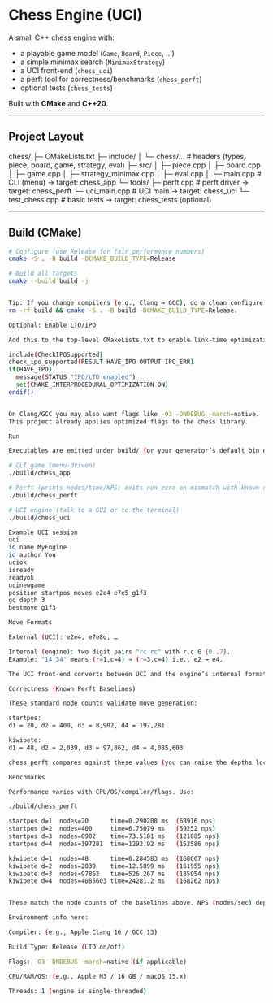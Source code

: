
# Chess Engine (UCI)

A small C++ chess engine with:

- a playable game model (`Game`, `Board`, `Piece`, …)
- a simple minimax search (`MinimaxStrategy`)
- a UCI front-end (`chess_uci`)
- a perft tool for correctness/benchmarks (`chess_perft`)
- optional tests (`chess_tests`)

Built with **CMake** and **C++20**.

---

## Project Layout



chess/
├─ CMakeLists.txt
├─ include/
│ └─ chess/… # headers (types, piece, board, game, strategy, eval)
├─ src/
│ ├─ piece.cpp
│ ├─ board.cpp
│ ├─ game.cpp
│ ├─ strategy_minimax.cpp
│ ├─ eval.cpp
│ └─ main.cpp # CLI (menu) -> target: chess_app
└─ tools/
├─ perft.cpp # perft driver -> target: chess_perft
├─ uci_main.cpp # UCI main -> target: chess_uci
└─ test_chess.cpp # basic tests -> target: chess_tests (optional)


---

## Build (CMake)

```bash
# Configure (use Release for fair performance numbers)
cmake -S . -B build -DCMAKE_BUILD_TYPE=Release

# Build all targets
cmake --build build -j


Tip: If you change compilers (e.g., Clang ↔︎ GCC), do a clean configure:
rm -rf build && cmake -S . -B build -DCMAKE_BUILD_TYPE=Release.

Optional: Enable LTO/IPO

Add this to the top-level CMakeLists.txt to enable link-time optimization when supported:

include(CheckIPOSupported)
check_ipo_supported(RESULT HAVE_IPO OUTPUT IPO_ERR)
if(HAVE_IPO)
  message(STATUS "IPO/LTO enabled")
  set(CMAKE_INTERPROCEDURAL_OPTIMIZATION ON)
endif()


On Clang/GCC you may also want flags like -O3 -DNDEBUG -march=native.
This project already applies optimized flags to the chess library.

Run

Executables are emitted under build/ (or your generator’s default bin dir).

# CLI game (menu-driven)
./build/chess_app

# Perft (prints nodes/time/NPS; exits non-zero on mismatch with known counts)
./build/chess_perft

# UCI engine (talk to a GUI or to the terminal)
./build/chess_uci

Example UCI session
uci
id name MyEngine
id author You
uciok
isready
readyok
ucinewgame
position startpos moves e2e4 e7e5 g1f3
go depth 3
bestmove g1f3

Move Formats

External (UCI): e2e4, e7e8q, …

Internal (engine): two digit pairs "rc rc" with r,c ∈ {0..7}.
Example: "14 34" means (r=1,c=4) → (r=3,c=4) i.e., e2 → e4.

The UCI front-end converts between UCI and the engine’s internal format.

Correctness (Known Perft Baselines)

These standard node counts validate move generation:

startpos:
d1 = 20, d2 = 400, d3 = 8,902, d4 = 197,281

kiwipete:
d1 = 48, d2 = 2,039, d3 = 97,862, d4 = 4,085,603

chess_perft compares against these values (you can raise the depths locally).

Benchmarks

Performance varies with CPU/OS/compiler/flags. Use:

./build/chess_perft

startpos d=1  nodes=20      time=0.290208 ms  (68916 nps)
startpos d=2  nodes=400     time=6.75079 ms   (59252 nps)
startpos d=3  nodes=8902    time=73.5181 ms   (121085 nps)
startpos d=4  nodes=197281  time=1292.92 ms   (152586 nps)

kiwipete d=1  nodes=48      time=0.284583 ms  (168667 nps)
kiwipete d=2  nodes=2039    time=12.5899 ms   (161955 nps)
kiwipete d=3  nodes=97862   time=526.267 ms   (185954 nps)
kiwipete d=4  nodes=4085603 time=24281.2 ms   (168262 nps)


These match the node counts of the baselines above. NPS (nodes/sec) depends on your machine and build type.

Environment info here:

Compiler: (e.g., Apple Clang 16 / GCC 13)

Build Type: Release (LTO on/off)

Flags: -O3 -DNDEBUG -march=native (if applicable)

CPU/RAM/OS: (e.g., Apple M3 / 16 GB / macOS 15.x)

Threads: 1 (engine is single-threaded)

